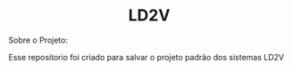 
<h1 align="center">
    LD2V
</h1>

<p>Sobre o Projeto:</p>

<p>Esse repositorio foi criado para salvar o projeto padrão dos sistemas LD2V</p>

